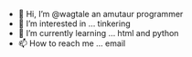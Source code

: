 - 👋 Hi, I’m @wagtale an amutaur programmer 
- 👀 I’m interested in ... tinkering
- 🌱 I’m currently learning ... html and python
- 📫 How to reach me ... email

<!---
wagtale/wagtale is a ✨ special ✨ repository because its `README.md` (this file) appears on your GitHub profile.
You can click the Preview link to take a look at your changes.
--->
